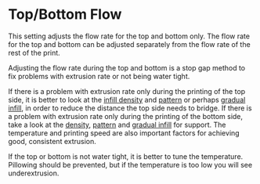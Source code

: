 Top/Bottom Flow
====
This setting adjusts the flow rate for the top and bottom only. The flow rate for the top and bottom can be adjusted separately from the flow rate of the rest of the print.

Adjusting the flow rate during the top and bottom is a stop gap method to fix problems with extrusion rate or not being water tight.

If there is a problem with extrusion rate only during the printing of the top side, it is better to look at the [infill density](infill_sparse_density.md) and [pattern](infill_pattern.md) or perhaps [gradual infill](gradual_infill_steps.md), in order to reduce the distance the top side needs to bridge. If there is a problem with extrusion rate only during the printing of the bottom side, take a look at the [density](support_infill_rate.md), [pattern](support_pattern.md) and [gradual infill](gradual_support_infill_steps.md) for support. The temperature and printing speed are also important factors for achieving good, consistent extrusion.

If the top or bottom is not water tight, it is better to tune the temperature. Pillowing should be prevented, but if the temperature is too low you will see underextrusion.